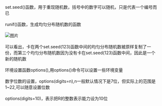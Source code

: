 set.seed()函数，用于重现随机数，括号中的数字可以随机，只是代表一个编号而已<br><br>
runif()函数，生成均匀分布随机数的函数<br><br>
![图片](https://user-images.githubusercontent.com/54944183/118672386-c77e1c00-b82a-11eb-9c1b-617072dd9282.png)<br><br>
可以看出，卡在两个set.seed(123)函数中间的均匀分布随机数被原样复制了一份，而第三个均匀分布随机数因为没有卡在set.seed(123)函数中间，因此是一个新的随机数<br><br>
环境设置函数options(),用options()命令可以设置一些环境变量<br><br>
数字位数的设置，options(digits=n),n一般默认情况下是7位，但实际上的范围是1~22,可以随意设置位数<br><br>
options(digits=10)，表示把R的整数表示能力设为10位<br><br>
